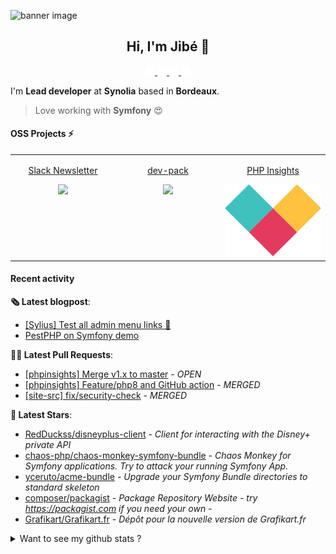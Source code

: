![banner image](https://images.unsplash.com/photo-1612952640036-4f5f082c951d?crop=entropy&amp;cs=tinysrgb&amp;fit=crop&amp;fm=jpg&amp;h=300&amp;ixid=MXwxfDB8MXxyYW5kb218fHx8fHx8fA&amp;ixlib=rb-1.2.1&amp;q=80&amp;utm_campaign=api-credit&amp;utm_medium=referral&amp;utm_source=unsplash_source&amp;w=854)

<h2 align="center">Hi, I'm Jibé 👋</h2>

<p align="center">
<a href="https://jibébarth.fr" title="Personal website"><img alt="rss" width="15px" src="https://raw.githubusercontent.com/Jibbarth/jibbarth.github.io/master/img/fa/rss-solid-100.svg" />
</a>
<a href="https://twitter.com/jibbarth" title="Twitter"><img alt="twitter" width="15px" src="https://raw.githubusercontent.com/Jibbarth/jibbarth.github.io/master/img/fa/twitter-brands-100.svg" />
</a>
<a href="https://linkedin.com/in/jibé-b-772884a3" title="Linkedin"><img alt="linkedin" width="15px" src="https://raw.githubusercontent.com/Jibbarth/jibbarth.github.io/master/img/fa/linkedin-brands-100.svg" />
</a>
<a href="https://connect.symfony.com/profile/jibbarth" title="Symfony"><img alt="symfony" width="15px" src="https://raw.githubusercontent.com/Jibbarth/jibbarth.github.io/master/img/fa/symfony-brands-100.svg" />
</a>
</p>

I'm **Lead developer** at **Synolia** based in **Bordeaux**.

> Love working with **Symfony** 😍

#### OSS Projects ⚡

<table>
  <tbody>
    <tr valign="top">
      <td width="33.333333333333%" align="center">
          <a href="https://github.com/Jibbarth/slacknewsletter">
            <p>Slack Newsletter</p>
            <img src="https://images.unsplash.com/photo-1605905337183-23443139dc06?crop=entropy&amp;cs=tinysrgb&amp;fit=crop&amp;fm=jpg&amp;h=150&amp;ixid=MXwxfDB8MXxyYW5kb218fHx8fHx8fA&amp;ixlib=rb-1.2.1&amp;q=80&amp;utm_campaign=api-credit&amp;utm_medium=referral&amp;utm_source=unsplash_source&amp;w=200" />
          </a>
      </td>
      <td width="33.333333333333%" align="center">
          <a href="https://github.com/Jibbarth/dev-pack">
            <p>dev-pack</p>
            <img src="https://images.unsplash.com/photo-1546146830-2cca9512c68e?ixlib=rb-1.2.1&amp;ixid=eyJhcHBfaWQiOjEyMDd9&amp;auto=format&amp;fit=crop&amp;w=200&amp;h=150" />
          </a>
      </td>
      <td width="33.333333333333%" align="center">
          <a href="https://phpinsights.com">
            <p>PHP Insights</p>
            <img src="https://raw.githubusercontent.com/nunomaduro/phpinsights/v1.14.0/art/heart.png" />
          </a>
      </td>
    </tr>
  </tbody>
</table>



#### Recent activity

**🗞 Latest blogpost**:

* [[Sylius] Test all admin menu links 🦢](https://jibébarth.fr/gist/87d11a489259049acc56b8254d411f62)
* [PestPHP on Symfony demo](https://jibébarth.fr/gist/c45838ede5cde76b2856530d32df7754)

**👨‍💻 Latest Pull Requests**:

* [[phpinsights] Merge v1.x to master](https://github.com/nunomaduro/phpinsights/pull/454) - _OPEN_
* [[phpinsights] Feature/php8 and GitHub action](https://github.com/nunomaduro/phpinsights/pull/448) - _MERGED_
* [[site-src] fix/security-check](https://github.com/Jibbarth/site-src/pull/23) - _MERGED_

**🌟 Latest Stars**:

* [RedDuckss/disneyplus-client](https://github.com/RedDuckss/disneyplus-client)  - _Client for interacting with the Disney+ private API_
* [chaos-php/chaos-monkey-symfony-bundle](https://github.com/chaos-php/chaos-monkey-symfony-bundle)  - _Chaos Monkey for Symfony applications. Try to attack your running Symfony App._
* [yceruto/acme-bundle](https://github.com/yceruto/acme-bundle)  - _Upgrade your Symfony Bundle directories to standard skeleton_
* [composer/packagist](https://github.com/composer/packagist)  - _Package Repository Website - try https://packagist.com if you need your own -_
* [Grafikart/Grafikart.fr](https://github.com/Grafikart/Grafikart.fr)  - _Dépôt pour la nouvelle version de Grafikart.fr_

<details>
<summary> Want to see my github stats ? </summary>

![Github stats](https://github-readme-stats.vercel.app/api?username=Jibbarth&&show_icons=true)
</details>
